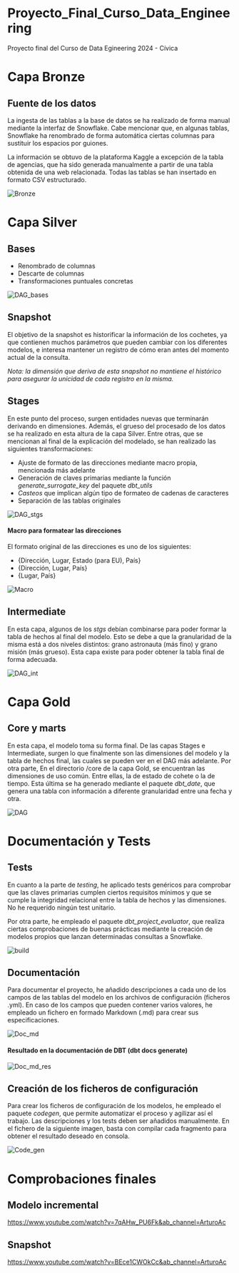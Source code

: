 # Proyecto_Final_Curso_Data_Engineering
Proyecto final del Curso de Data Egineering 2024 - Cívica

# Capa Bronze 

## Fuente de los datos

La ingesta de las tablas a la base de datos se ha realizado de forma manual mediante la interfaz de Snowflake. Cabe mencionar que, en algunas tablas, Snowflake ha renombrado de forma automática ciertas columnas para sustituir los espacios por guiones.

La información se obtuvo de la plataforma Kaggle a excepción de la tabla de agencias, que ha sido generada manualmente a partir de una tabla obtenida de una web relacionada. Todas las tablas se han insertado en formato CSV estructurado.

![Bronze](https://github.com/ArturoAcf/Proyecto_Final_Curso_Data_Engineering/assets/93375380/908caf2d-c43a-4840-9d01-191b0fe0ba36)

# Capa Silver

## Bases

- Renombrado de columnas
- Descarte de columnas
- Transformaciones puntuales concretas

![DAG_bases](https://github.com/ArturoAcf/Proyecto_Final_Curso_Data_Engineering/assets/93375380/d1d1d29a-5c85-42b5-9ecc-6e9c6895d114)

## Snapshot

El objetivo de la snapshot es historificar la información de los cochetes, ya que contienen muchos parámetros que pueden cambiar con los diferentes modelos, e interesa mantener un registro de cómo eran antes del momento actual de la consulta.

*Nota: la dimensión que deriva de esta snapshot no mantiene el histórico para asegurar la unicidad de cada registro en la misma.*

## Stages

En este punto del proceso, surgen entidades nuevas que terminarán derivando en dimensiones. Además, el grueso del procesado de los datos se ha realizado en esta altura de la capa Silver. Entre otras, que se mencionan al final de la explicación del modelado, se han realizado las siguientes transformaciones:

- Ajuste de formato de las direcciones mediante macro propia, mencionada más adelante
- Generación de claves primarias mediante la función *generate_surrogate_key* del paquete *dbt_utils*
- *Casteos* que implican algún tipo de formateo de cadenas de caracteres
- Separación de las tablas originales

![DAG_stgs](https://github.com/ArturoAcf/Proyecto_Final_Curso_Data_Engineering/assets/93375380/3410a2b5-4712-4c56-aa4b-72a0ec8ac6f8)

#### Macro para formatear las direcciones

El formato original de las direcciones es uno de los siguientes: 

- {Dirección, Lugar, Estado (para EU), País}
- {Dirección, Lugar, País}
- {Lugar, País}

![Macro](https://github.com/ArturoAcf/Proyecto_Final_Curso_Data_Engineering/assets/93375380/c87f4283-7169-4a44-ae12-d1676c9dca73)

## Intermediate

En esta capa, algunos de los *stgs* debían combinarse para poder formar la tabla de hechos al final del modelo. Esto se debe a que la granularidad de la misma está a dos niveles distintos: grano astronauta (más fino) y grano misión (más grueso). Esta capa existe para poder obtener la tabla final de forma adecuada.

![DAG_int](https://github.com/ArturoAcf/Proyecto_Final_Curso_Data_Engineering/assets/93375380/1fae9032-d353-49a6-beec-a9ca0f717d54)

# Capa Gold

## Core y marts

En esta capa, el modelo toma su forma final. De las capas Stages e Intermediate, surgen lo que finalmente son las dimensiones del modelo y la tabla de hechos final, las cuales se pueden ver en el DAG más adelante. Por otra parte, En el directorio /core de la capa Gold, se encuentran las dimensiones de uso común. Entre ellas, la de estado de cohete o la de tiempo. Esta última se ha generado mediante el paquete *dbt_date*, que genera una tabla con información a diferente granularidad entre una fecha y otra.

![DAG](https://github.com/ArturoAcf/Proyecto_Final_Curso_Data_Engineering/assets/93375380/73a30e56-a058-4c84-a0bc-89cfdd4f0b3a)

# Documentación y Tests

## Tests

En cuanto a la parte de *testing*, he aplicado tests genéricos para comprobar que las claves primarias cumplen ciertos requisitos mínimos y que se cumple la integridad relacional entre la tabla de hechos y las dimensiones. No he requerido ningún test unitario. 

Por otra parte, he empleado el paquete *dbt_project_evaluator*, que realiza ciertas comprobaciones de buenas prácticas mediante la creación de modelos propios que lanzan determinadas consultas a Snowflake.

![build](https://github.com/ArturoAcf/Proyecto_Final_Curso_Data_Engineering/assets/93375380/01d9d730-e361-40ce-b952-87775bcd240b)

## Documentación

Para documentar el proyecto, he añadido descripciones a cada uno de los campos de las tablas del modelo en los archivos de configuración (ficheros .yml). En caso de los campos que pueden contener varios valores, he empleado un fichero en formado Markdown (.md) para crear sus especificaciones.

![Doc_md](https://github.com/ArturoAcf/Proyecto_Final_Curso_Data_Engineering/assets/93375380/47c53052-66ea-459f-b611-22fbe03c8057)

#### Resultado en la documentación de DBT (dbt docs generate)

![Doc_md_res](https://github.com/ArturoAcf/Proyecto_Final_Curso_Data_Engineering/assets/93375380/fdf69feb-1e79-45b0-b4e0-56b1d5b7703f)

## Creación de los ficheros de configuración

Para crear los ficheros de configuración de los modelos, he empleado el paquete *codegen*, que permite automatizar el proceso y agilizar así el trabajo. Las descripciones y los tests deben ser añadidos manualmente. En el fichero de la siguiente imagen, basta con compilar cada fragmento para obtener el resultado deseado en consola.

![Code_gen](https://github.com/ArturoAcf/Proyecto_Final_Curso_Data_Engineering/assets/93375380/a1dd051e-b175-4808-a877-f5249cf94047)

# Comprobaciones finales

## Modelo incremental

https://www.youtube.com/watch?v=7qAHw_PU6Fk&ab_channel=ArturoAc

## Snapshot

https://www.youtube.com/watch?v=BEce1CWOkCc&ab_channel=ArturoAc
